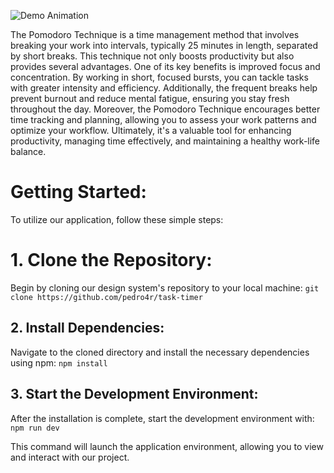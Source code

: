 ![Demo Animation](https://raw.githubusercontent.com/pedro4r/jupiter-ui/assets/images/task-timer.jpg)

The Pomodoro Technique is a time management method that involves breaking your work into intervals, typically 25 minutes in length, separated by short breaks. This technique not only boosts productivity but also provides several advantages. One of its key benefits is improved focus and concentration. By working in short, focused bursts, you can tackle tasks with greater intensity and efficiency. Additionally, the frequent breaks help prevent burnout and reduce mental fatigue, ensuring you stay fresh throughout the day. Moreover, the Pomodoro Technique encourages better time tracking and planning, allowing you to assess your work patterns and optimize your workflow. Ultimately, it's a valuable tool for enhancing productivity, managing time effectively, and maintaining a healthy work-life balance.

<h1>Getting Started:</h1>
To utilize our application, follow these simple steps:


# 1. Clone the Repository:
Begin by cloning our design system's repository to your local machine:
``
git clone https://github.com/pedro4r/task-timer
``

## 2. Install Dependencies:
Navigate to the cloned directory and install the necessary dependencies using npm:
``
npm install
``

## 3. Start the Development Environment:
After the installation is complete, start the development environment with:
``
npm run dev
``

This command will launch the application environment, allowing you to view and interact with our project.

